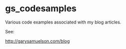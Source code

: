 # gs_codesamples

Various code examples associated with my blog articles. 

See: 

http://garysamuelson.com/blog
